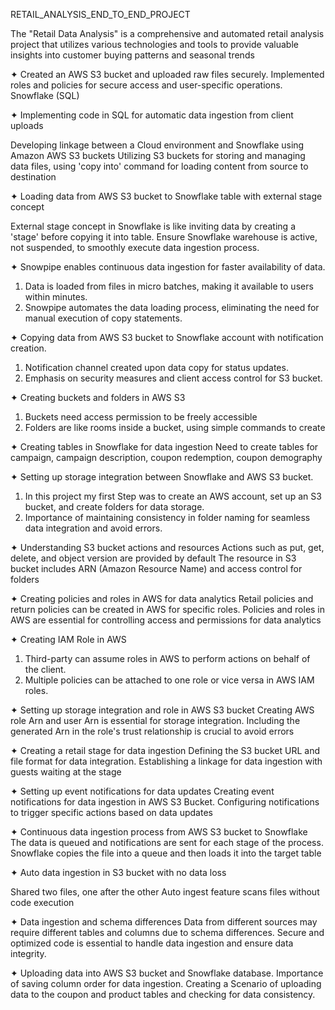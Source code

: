 RETAIL_ANALYSIS_END_TO_END_PROJECT

The "Retail Data Analysis" is a comprehensive and automated retail analysis project that utilizes various technologies and tools to provide valuable insights into customer buying patterns and seasonal trends



✦ 
Created an AWS S3 bucket and uploaded raw files securely. Implemented roles and policies for secure access and user-specific operations. Snowflake (SQL)


✦
Implementing code in SQL for automatic data ingestion from client uploads

Developing linkage between a Cloud environment and Snowflake using Amazon AWS S3 buckets
Utilizing S3 buckets for storing and managing data files, using 'copy into' command for loading content from source to destination


✦
Loading data from AWS S3 bucket to Snowflake table with external stage concept

External stage concept in Snowflake is like inviting data by creating a 'stage' before copying it into table.
Ensure Snowflake warehouse is active, not suspended, to smoothly execute data ingestion process.


✦
Snowpipe enables continuous data ingestion for faster availability of data.

1) Data is loaded from files in micro batches, making it available to users within minutes.
2) Snowpipe automates the data loading process, eliminating the need for manual execution of copy statements.


✦
Copying data from AWS S3 bucket to Snowflake account with notification creation.

1) Notification channel created upon data copy for status updates.
2) Emphasis on security measures and client access control for S3 bucket.


✦
Creating buckets and folders in AWS S3

1) Buckets need access permission to be freely accessible
2) Folders are like rooms inside a bucket, using simple commands to create


✦
Creating tables in Snowflake for data ingestion
Need to create tables for campaign, campaign description, coupon redemption, coupon demography   

✦
Setting up storage integration between Snowflake and AWS S3 bucket.

1) In this project my first Step was to create an AWS account, set up an S3 bucket, and create folders for data storage.
2) Importance of maintaining consistency in folder naming for seamless data integration and avoid errors.


✦
Understanding S3 bucket actions and resources
Actions such as put, get, delete, and object version are provided by default
The resource in S3 bucket includes ARN (Amazon Resource Name) and access control for folders   



✦
Creating policies and roles in AWS for data analytics
Retail policies and return policies can be created in AWS for specific roles. Policies and roles in AWS are essential for controlling access and permissions for data analytics



✦
Creating IAM Role in AWS

1) Third-party can assume roles in AWS to perform actions on behalf of the client.
2) Multiple policies can be attached to one role or vice versa in AWS IAM roles.



✦
Setting up storage integration and role in AWS S3 bucket
Creating AWS role Arn and user Arn is essential for storage integration. Including the generated Arn in the role's trust relationship is crucial to avoid errors



✦
Creating a retail stage for data ingestion
Defining the S3 bucket URL and file format for data integration. Establishing a linkage for data ingestion with guests waiting at the stage




✦
Setting up event notifications for data updates
Creating event notifications for data ingestion in AWS S3 Bucket. Configuring notifications to trigger specific actions based on data updates



✦
Continuous data ingestion process from AWS S3 bucket to Snowflake
The data is queued and notifications are sent for each stage of the process. Snowflake copies the file into a queue and then loads it into the target table


✦
Auto data ingestion in S3 bucket with no data loss

Shared two files, one after the other
Auto ingest feature scans files without code execution



✦
Data ingestion and schema differences
Data from different sources may require different tables and columns due to schema differences. Secure and optimized code is essential to handle data ingestion and ensure data integrity.



✦
Uploading data into AWS S3 bucket and Snowflake database.
Importance of saving column order for data ingestion. Creating a Scenario of uploading data to the coupon and product tables and checking for data consistency.







